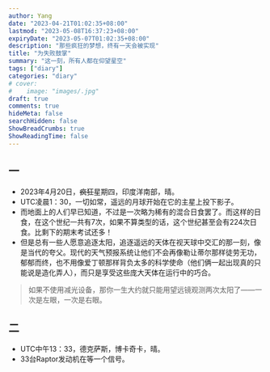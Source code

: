 ```yaml
---
author: Yang
date: "2023-04-21T01:02:35+08:00"
lastmod: "2023-05-08T16:37:23+08:00"
expiryDate: "2023-05-07T01:02:35+08:00"
description: "那些疯狂的梦想，终有一天会被实现"
title: "为失败鼓掌"
summary: "这一刻，所有人都在仰望星空"
tags: ["diary"]
categories: "diary"
# cover: 
#    image: "images/.jpg"
draft: true
comments: true
hideMeta: false
searchHidden: false
ShowBreadCrumbs: true
ShowReadingTime: false
---
```


## 一

- 2023年4月20日，<del>疯狂</del>星期四，印度洋南部，晴。
- UTC凌晨1：30，一切如常，遥远的月球开始在它的主星上投下影子。
- 而地面上的人们早已知道，不过是一次略为稀有的混合日食罢了。而这样的日食，在这个世纪一共有7次，如果不算类型的话，这个世纪甚至会有224次日食。比剩下的期末考试还多！
- 但是总有一些人愿意追逐太阳，追逐遥远的天体在视天球中交汇的那一刻，像是当代的夸父。现代的天气预报系统让他们不会再像勒让蒂尔那样徒劳无功，郁郁而终，也不用像爱丁顿那样背负太多的科学使命（他们俩一起出现真的只能说是造化弄人），而只是享受这些庞大天体在运行中的巧合。

> 如果不使用减光设备，那你一生大约就只能用望远镜观测两次太阳了——一次是左眼，一次是右眼。

## 二

- UTC中午13：33，德克萨斯，博卡奇卡，晴。
- 33台Raptor发动机在等一个信号。
